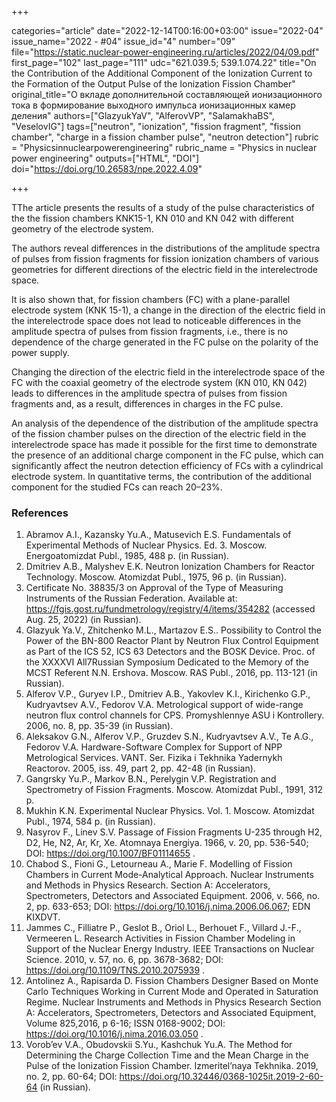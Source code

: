 +++

categories="article"
date="2022-12-14T00:16:00+03:00"
issue="2022-04"
issue_name="2022 - #04"
issue_id="4"
number="09"
file="https://static.nuclear-power-engineering.ru/articles/2022/04/09.pdf"
first_page="102"
last_page="111"
udc="621.039.5; 539.1.074.22"
title="On the Contribution of the Additional Component of the Ionization Current to the Formation of the Output Pulse of the Ionization Fission Chamber"
original_title="О вкладе дополнительной составляющей ионизационного тока в формирование выходного импульса ионизационных камер деления"
authors=["GlazyukYaV", "AlferovVP", "SalamakhaBS", "VeselovIG"]
tags=["neutron", "ionization", "fission fragment", "fission chamber", "charge in a fission chamber pulse", "neutron detection"]
rubric = "Physicsinnuclearpowerengineering"
rubric_name = "Physics in nuclear power engineering"
outputs=["HTML", "DOI"]
doi="https://doi.org/10.26583/npe.2022.4.09"

+++

TThe article presents the results of a study of the pulse characteristics of the the fission chambers KNK15-1, KN 010 and KN 042 with different geometry of the electrode system.

The authors reveal differences in the distributions of the amplitude spectra of pulses from fission fragments for fission ionization chambers of various geometries for different directions of the electric field in the interelectrode space.

It is also shown that, for fission chambers (FC) with a plane-parallel electrode system (KNK 15-1), a change in the direction of the electric field in the interelectrode space does not lead to noticeable differences in the amplitude spectra of pulses from fission fragments, i.e., there is no dependence of the charge generated in the FC pulse on the polarity of the power supply.

Changing the direction of the electric field in the interelectrode space of the FC with the coaxial geometry of the electrode system (KN 010, KN 042) leads to differences in the amplitude spectra of pulses from fission fragments and, as a result, differences in charges in the FC pulse.

An analysis of the dependence of the distribution of the amplitude spectra of the fission chamber pulses on the direction of the electric field in the interelectrode space has made it possible for the first time to demonstrate the presence of an additional charge component in the FC pulse, which can significantly affect the neutron detection efficiency of FCs with a cylindrical electrode system. In quantitative terms, the contribution of the additional component for the studied FCs can reach 20–23%.

### References

1. Abramov A.I., Kazansky Yu.A., Matusevich E.S. Fundamentals of Experimental Methods of Nuclear Physics. Ed. 3. Moscow. Energoatomizdat Publ., 1985, 488 p. (in Russian).
2. Dmitriev A.B., Malyshev E.K. Neutron Ionization Chambers for Reactor Technology. Moscow. Atomizdat Publ., 1975, 96 p. (in Russian).
3. Certificate No. 38835/3 on Approval of the Type of Measuring Instruments of the Russian Federation. Available at: https://fgis.gost.ru/fundmetrology/registry/4/items/354282 (accessed Aug. 25, 2022) (in Russian).
4. Glazyuk Ya.V., Zhitchenko M.L., Martazov E.S.. Possibility to Control the Power of the BN-800 Reactor Plant by Neutron Flux Control Equipment as Part of the ICS 52, ICS 63 Detectors and the BOSK Device. Proc. of the XXXXVI All7Russian Symposium Dedicated to the Memory of the MCST Referent N.N. Ershova. Moscow. RAS Publ., 2016, pp. 113-121 (in Russian).
5. Alferov V.P., Guryev I.P., Dmitriev A.B., Yakovlev K.I., Kirichenko G.P., Kudryavtsev A.V., Fedorov V.A. Metrological support of wide-range neutron flux control channels for CPS. Promyshlennye ASU i Kontrollery. 2006, no. 8, pp. 35-39 (in Russian).
6. Aleksakov G.N., Alferov V.P., Gruzdev S.N., Kudryavtsev A.V., Te A.G., Fedorov V.A. Hardware-Software Complex for Support of NPP Metrological Services. VANT. Ser. Fizika i Tekhnika Yadernykh Reactorov. 2005, iss. 49, part 2, pp. 42-48 (in Russian).
7. Gangrsky Yu.P., Markov B.N., Perelygin V.P. Registration and Spectrometry of Fission Fragments. Moscow. Atomizdat Publ., 1991, 312 p.
8. Mukhin K.N. Experimental Nuclear Physics. Vol. 1. Moscow. Atomizdat Publ., 1974, 584 p. (in Russian).
9. Nasyrov F., Linev S.V. Passage of Fission Fragments U-235 through H2, D2, He, N2, Ar, Kr, Xe. Atomnaya Energiya. 1966, v. 20, pp. 536-540; DOI: https://doi.org/10.1007/BF01114655 .
10. Chabod S., Fioni G., Letourneau A., Marie F. Modelling of Fission Chambers in Current Mode-Analytical Approach. Nuclear Instruments and Methods in Physics Research. Section A: Accelerators, Spectrometers, Detectors and Associated Equipment. 2006, v. 566, no. 2, pp. 633-653; DOI: https://doi.org/10.1016/j.nima.2006.06.067; EDN KIXDVT.
11. Jammes C., Filliatre P., Geslot B., Oriol L., Berhouet F., Villard J.-F., Vermeeren L. Research Activities in Fission Chamber Modeling in Support of the Nuclear Energy Industry. IEEE Transactions on Nuclear Science. 2010, v. 57, no. 6, pp. 3678-3682; DOI: https://doi.org/10.1109/TNS.2010.2075939 .
12. Antolinez A., Rapisarda D. Fission Chambers Designer Based on Monte Carlo Techniques Working in Current Mode and Operated in Saturation Regime. Nuclear Instruments and Methods in Physics Research Section A: Accelerators, Spectrometers, Detectors and Associated Equipment, Volume 825,2016, p 6-16; ISSN 0168-9002; DOI: https://doi.org/10.1016/j.nima.2016.03.050 .
13. Vorob’ev V.A., Obudovskii S.Yu., Kashchuk Yu.A. The Method for Determining the Charge Collection Time and the Mean Charge in the Pulse of the Ionization Fission Chamber. Izmeritel’naya Tekhnika. 2019, no. 2, pp. 60-64; DOI: https://doi.org/10.32446/0368-1025it.2019-2-60-64 (in Russian).